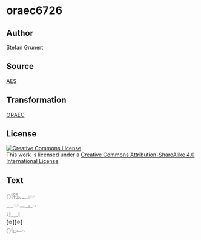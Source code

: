 # oraec6726

## Author

Stefan Grunert

## Source

[AES](https://github.com/simondschweitzer/aes)

## Transformation

[ORAEC](https://oraec.github.io/)

## License

<a rel="license" href="http://creativecommons.org/licenses/by-sa/4.0/"><img alt="Creative Commons License" style="border-width:0" src="https://i.creativecommons.org/l/by-sa/4.0/88x31.png" /></a><br />This work is licensed under a <a rel="license" href="http://creativecommons.org/licenses/by-sa/4.0/">Creative Commons Attribution-ShareAlike 4.0 International License</a>

## Text

𓂘𓍛𓋹𓅓𓂝𓎡<br>
𓊃𓎡𓂋𓊵𓏏<br>
𓎛𓎿𓊃𓇋<br>
[⯑][⯑]<br>
𓂘𓍛𓂓𓍿𓏏<br>
